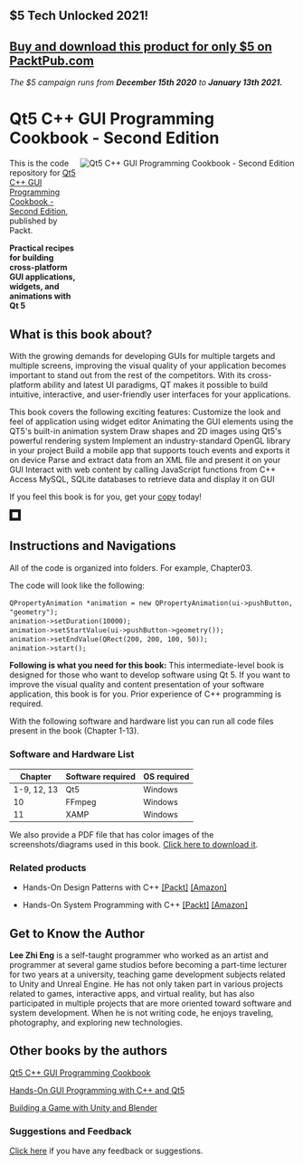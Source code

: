 ## $5 Tech Unlocked 2021!
[Buy and download this product for only $5 on PacktPub.com](https://www.packtpub.com/)
-----
*The $5 campaign         runs from __December 15th 2020__ to __January 13th 2021.__*

# Qt5 C++ GUI Programming Cookbook - Second Edition

<a href="https://www.packtpub.com/application-development/qt5-c-gui-programming-cookbook-second-edition?utm_source=github&utm_medium=repository&utm_campaign=9781789803822 "><img src="https://prod.packtpub.com/media/catalog/product/cache/e4d64343b1bc593f1c5348fe05efa4a6/b/1/b12577_pub.png" alt="Qt5 C++ GUI Programming Cookbook - Second Edition" height="256px" align="right"></a>

This is the code repository for [Qt5 C++ GUI Programming Cookbook - Second Edition](https://www.packtpub.com/application-development/qt5-c-gui-programming-cookbook-second-edition?utm_source=github&utm_medium=repository&utm_campaign=9781789803822 ), published by Packt.

**Practical recipes for building cross-platform GUI applications, widgets, and animations with Qt 5**

## What is this book about?
With the growing demands for developing GUIs for multiple targets and multiple screens, improving the visual quality of your application becomes important to stand out from the rest of the competitors. With its cross-platform ability and latest UI paradigms, QT makes it possible to build intuitive, interactive, and user-friendly user interfaces for your applications.

This book covers the following exciting features:
Customize the look and feel of application using widget editor 
Animating the GUI elements using the QT5's built-in animation system 
Draw shapes and 2D images using Qt5's powerful rendering system 
Implement an industry-standard OpenGL library in your project 
Build a mobile app that supports touch events and exports it on device 
Parse and extract data from an XML file and present it on your GUI 
Interact with web content by calling JavaScript functions from C++ 
Access MySQL, SQLite databases to retrieve data and display it on GUI 

If you feel this book is for you, get your [copy](https://www.amazon.com/dp/1789803829) today!

<a href="https://www.packtpub.com/?utm_source=github&utm_medium=banner&utm_campaign=GitHubBanner"><img src="https://raw.githubusercontent.com/PacktPublishing/GitHub/master/GitHub.png" 
alt="https://www.packtpub.com/" border="5" /></a>

## Instructions and Navigations
All of the code is organized into folders. For example, Chapter03.

The code will look like the following:
```
QPropertyAnimation *animation = new QPropertyAnimation(ui->pushButton, "geometry");
animation->setDuration(10000);
animation->setStartValue(ui->pushButton->geometry());
animation->setEndValue(QRect(200, 200, 100, 50));
animation->start();
```

**Following is what you need for this book:**
This intermediate-level book is designed for those who want to develop software using Qt 5. If you want to improve the visual quality and content presentation of your software application, this book is for you. Prior experience of C++ programming is required.

With the following software and hardware list you can run all code files present in the book (Chapter 1-13).
### Software and Hardware List
| Chapter     | Software required | OS required |
| ----------- | ----------------- | ----------- |
| 1-9, 12, 13 | Qt5               | Windows     |
| 10          | FFmpeg            | Windows     |
| 11          | XAMP              | Windows     |

We also provide a PDF file that has color images of the screenshots/diagrams used in this book. [Click here to download it](http://www.packtpub.com/sites/default/files/downloads/9781789803822_ColorImages.pdf).

### Related products
* Hands-On Design Patterns with C++ [[Packt]](https://www.packtpub.com/application-development/hands-design-patterns-c?utm_source=github&utm_medium=repository&utm_campaign=9781788832564 ) [[Amazon]](https://www.amazon.com/dp/1788832566)

* Hands-On System Programming with C++ [[Packt]](https://www.packtpub.com/application-development/hands-system-programming-c?utm_source=github&utm_medium=repository&utm_campaign=9781789137880 ) [[Amazon]](https://www.amazon.com/dp/1789137888)


## Get to Know the Author
**Lee Zhi Eng**
is a self-taught programmer who worked as an artist and programmer at several game studios before becoming a part-time lecturer for two years at a university, teaching game development subjects related to Unity and Unreal Engine. He has not only taken part in various projects related to games, interactive apps, and virtual reality, but has also participated in multiple projects that are more oriented toward software and system development. When he is not writing code, he enjoys traveling, photography, and exploring new technologies.


## Other books by the authors
[Qt5 C++ GUI Programming Cookbook](https://www.packtpub.com/application-development/qt5-c-gui-programming-cookbook?utm_source=github&utm_medium=repository&utm_campaign=9781783280278 )

[Hands-On GUI Programming with C++ and Qt5](https://www.packtpub.com/application-development/hands-gui-programming-c-and-qt5?utm_source=github&utm_medium=repository&utm_campaign=9781788397827 )

[Building a Game with Unity and Blender](https://www.packtpub.com/game-development/building-game-unity-and-blender?utm_source=github&utm_medium=repository&utm_campaign=9781785282140 )

### Suggestions and Feedback
[Click here](https://docs.google.com/forms/d/e/1FAIpQLSdy7dATC6QmEL81FIUuymZ0Wy9vH1jHkvpY57OiMeKGqib_Ow/viewform) if you have any feedback or suggestions.



